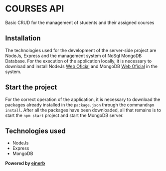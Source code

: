 # COURSES API

Basic CRUD for the management of students and their assigned courses

## Installation

The technologies used for the development of the server-side project are NodeJs, Express and the management system of NoSql MongoDB Database.
For the execution of the application locally, it is necessary to download and install NodeJs [Web Oficial](https://nodejs.org/es/) and MongoDB [Web Oficial](https://www.mongodb.com/) in the system.

## Start the project

For the correct operation of the application, it is necessary to download the packages already installed in the `package.json` through the command`npm install`.
After all the packages have been downloaded, all that remains is to start the `npm start` project and start the MongoDB server.

## Technologies used

- NodeJs
- Express
- MongoDB

**Powered by [einerb](https://github.com/einerb)**